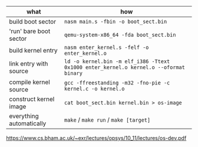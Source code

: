 |           what           |                 how                 |
| ------------------------ | ----------------------------------- |
| build boot sector        | `nasm main.s -fbin -o boot_sect.bin`                                                  |
| 'run' bare boot sector   | `qemu-system-x86_64 -fda boot_sect.bin`                                               |
| build kernel entry       | `nasm enter_kernel.s -felf -o enter_kernel.o`                                         |
| link entry with source   | `ld -o kernel.bin -m elf_i386 -Ttext 0x1000 enter_kernel.o kernel.o --oformat binary` |
| compile kernel source    | `gcc -ffreestanding -m32 -fno-pie -c kernel.c -o kernel.o`                            |
| construct kernel image   | `cat boot_sect.bin kernel.bin > os-image`                                             |
| everything automatically | `make` / `make run` / `make [target]`                                                 |
  
https://www.cs.bham.ac.uk/~exr/lectures/opsys/10_11/lectures/os-dev.pdf
